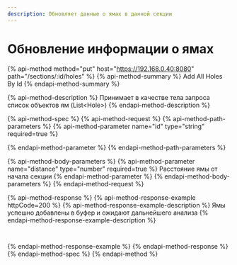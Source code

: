 ```yaml
---
description: Обновляет данные о ямах в данной секции
---
```


# Обновление информации о ямах

{% api-method method="put" host="https://192.168.0.40:8080" path="/sections/:id/holes" %}
{% api-method-summary %}
Add All Holes By Id
{% endapi-method-summary %}

{% api-method-description %}
Принимает в качестве тела запроса список объектов ям \(List&lt;Hole&gt;\)
{% endapi-method-description %}

{% api-method-spec %}
{% api-method-request %}
{% api-method-path-parameters %}
{% api-method-parameter name="id" type="string" required=true %}

{% endapi-method-parameter %}
{% endapi-method-path-parameters %}

{% api-method-body-parameters %}
{% api-method-parameter name="distance" type="number" required=true %}
Расстояние ямы от начала секции
{% endapi-method-parameter %}
{% endapi-method-body-parameters %}
{% endapi-method-request %}

{% api-method-response %}
{% api-method-response-example httpCode=200 %}
{% api-method-response-example-description %}
Ямы успешно добавлены в буфер и ожидают дальнейшего анализа
{% endapi-method-response-example-description %}

```javascript
   
```
{% endapi-method-response-example %}
{% endapi-method-response %}
{% endapi-method-spec %}
{% endapi-method %}

